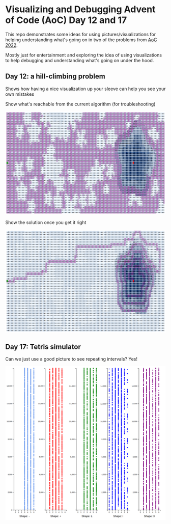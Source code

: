 # Visualizing and Debugging Advent of Code (AoC) Day 12 and 17 

This repo demonstrates some ideas for using pictures/visualizations for helping
understanding what's going on in two of the problems from
[AoC 2022](https://adventofcode.com/2022).

Mostly just for entertainment and exploring the idea of using visualizations to
help debugging and understanding what's going on under the hood.

## Day 12: a hill-climbing problem

Shows how having a nice visualization up your sleeve can help you see your own
mistakes

Show what's reachable from the current algorithm (for troubleshooting)

![Reachability graphic](./images/day12/d3_wrong_with_letters.png)

Show the solution once you get it right

![Shortest_path](./images/day12/d3_right_with_letters.png)

## Day 17: Tetris simulator

Can we just use a good picture to see repeating intervals? Yes!

![Graphing x-position and height by blocktype](./images/day17/10k.png)
